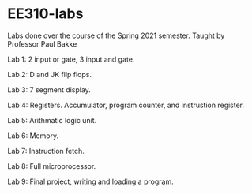 # EE310-labs
Labs done over the course of the Spring 2021 semester. Taught by Professor Paul Bakke

Lab 1: 2 input or gate, 3 input and gate.

Lab 2: D and JK flip flops.

Lab 3: 7 segment display.

Lab 4: Registers. Accumulator, program counter, and instrustion register.

Lab 5: Arithmatic logic unit.

Lab 6: Memory.

Lab 7: Instruction fetch.

Lab 8: Full microprocessor.

Lab 9: Final project, writing and loading a program.
